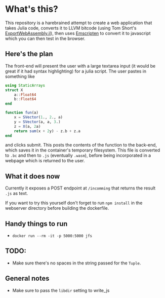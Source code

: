 # What's this?

This repository is a harebrained attempt to create a web application that takes Julia code, converts it to LLVM bitcode (using Tom Short's [ExportWebAssembly.jl](https://github.com/tshort/ExportWebAssembly.jl)), then uses [Emscripten](http://kripken.github.io/emscripten-site/index.html) to convert it to javascript which you can then test in the browser.  


## Here's the plan

The front-end will present the user with a large textarea input (it would be great if it had syntax highlighting) for a julia script.  The user pastes in something like

```julia
using StaticArrays
struct X
    a::Float64
    b::Float64
end

function fun(a)
    x = SVector(1., 2., a)
    y = SVector(a, a, 3.)
    z = X(a, 2a)
    return sum(x + 2y) - z.b + z.a
end
```

and clicks submit.  This posts the contents of the function to the back-end, which saves it in the container's temporary filesystem.  This file is converted to `.bc` and then to `.js` (eventually `.wasm`), before being incorporated in a webpage which is returned to the user.

## What it does now

Currently it exposes a POST endpoint at `/incomming` that returns the result `.js` as text.

If you want to try this yourself don't forget to run `npm install` in the webserver directory before building the dockerfile.

## Handy things to run
* `docker run --rm -it -p 5000:5000 jfs`

## TODO:
* Make sure there's no spaces in the string passed for the `Tuple`.  


## General notes
* Make sure to pass the `libdir` setting to write_js
